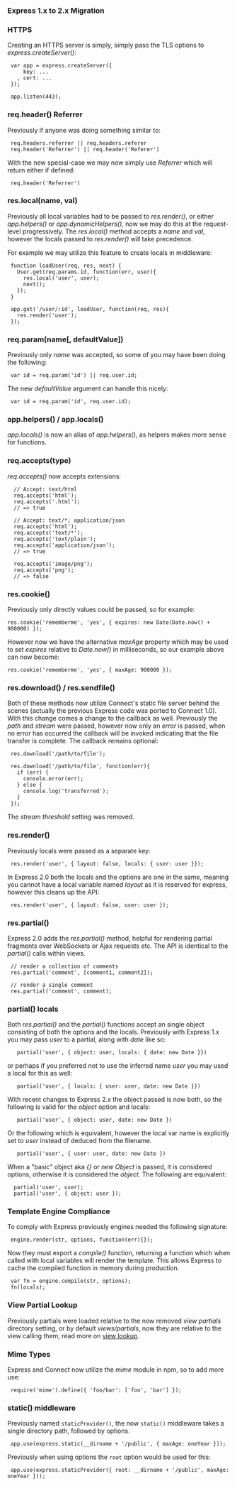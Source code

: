 
### Express 1.x to 2.x Migration

### HTTPS

 Creating an HTTPS server is simply, simply pass the TLS options to _express.createServer()_:
 
     var app = express.createServer({
         key: ...
       , cert: ...
     });

     app.listen(443);

### req.header() Referrer

 Previously if anyone was doing something similar to:
 
     req.headers.referrer || req.headers.referer
     req.header('Referrer') || req.header('Referer')

 With the new special-case we may now simply use _Referrer_ which will return either if defined:
 
     req.header('Referrer')

### res.local(name, val)

 Previously all local variables had to be passed to _res.render()_, or either _app.helpers()_ or _app.dynamicHelpers()_, now we may do this at the request-level progressively. The _res.local()_ method accepts a _name_ and _val_, however the locals passed to _res.render()_ will take precedence.

 For example we may utilize this feature to create locals in middleware:

     function loadUser(req, res, next) {
       User.get(req.params.id, function(err, user){
         res.local('user', user);
         next();
       });
     }

     app.get('/user/:id', loadUser, function(req, res){
       res.render('user');
     });

### req.param(name[, defaultValue])

 Previously only _name_ was accepted, so some of you may have been doing the following:
 
     var id = req.param('id') || req.user.id;

 The new _defaultValue_ argument can handle this nicely:
 
     var id = req.param('id', req.user.id);

### app.helpers() / app.locals()

  _app.locals()_ is now an alias of _app.helpers()_, as helpers makes more sense for functions.

### req.accepts(type)

  _req.accepts()_ now accepts extensions:
  
  
      // Accept: text/html
      req.accepts('html');
      req.accepts('.html');
      // => true
      
      // Accept: text/*; application/json
      req.accepts('html');
      req.accepts('text/*');
      req.accepts('text/plain');
      req.accepts('application/json');
      // => true
      
      req.accepts('image/png');
      req.accepts('png');
      // => false

### res.cookie()

 Previously only directly values could be passed, so for example:

    res.cookie('rememberme', 'yes', { expires: new Date(Date.now() + 900000) });

However now we have the alternative _maxAge_ property which may be used to set _expires_ relative to _Date.now()_ in milliseconds, so our example above can now become:

    res.cookie('rememberme', 'yes', { maxAge: 900000 });

### res.download() / res.sendfile()

 Both of these methods now utilize Connect's static file server behind the scenes (actually the previous Express code was ported to Connect 1.0). With this change comes a change to the callback as well. Previously the _path_ and _stream_ were passed, however now only an _error_ is passed, when no error has occurred the callback will be invoked indicating that the file transfer is complete. The callback remains optional:
 
     res.download('/path/to/file');

     res.download('/path/to/file', function(err){
       if (err) {
         console.error(err);
       } else {
         console.log('transferred');
       }
     });

 The _stream threshold_ setting was removed.

### res.render()

 Previously locals were passed as a separate key:
 
     res.render('user', { layout: false, locals: { user: user }});

 In Express 2.0 both the locals and the options are one in the same, meaning you cannot have a local variable named _layout_ as it is reserved for express, however this cleans up the API:
 
     res.render('user', { layout: false, user: user });

### res.partial()

 Express 2.0 adds the _res.partial()_ method, helpful for rendering partial fragments over WebSockets or Ajax requests etc. The API is identical to the _partial()_ calls within views.
 
     // render a collection of comments
     res.partial('comment', [comment1, comment2]); 

     // render a single comment
     res.partial('comment', comment);

### partial() locals

 Both _res.partial()_ and the _partial()_ functions accept an single object consisting of both the options and the locals. Previously with Express 1.x you may pass _user_ to a partial, along with _date_ like so:
 
       partial('user', { object: user, locals: { date: new Date }})

or perhaps if you preferred not to use the inferred name _user_ you may used a local for this as well:

       partial('user', { locals: { user: user, date: new Date }})

 With recent changes to Express 2.x the object passed is now both, so the following is valid for the _object_ option and locals:
 
       partial('user', { object: user, date: new Date })

 Or the following which is equivalent, however the local var name is explicitly set to _user_ instead of deduced from the filename.
 
       partial('user', { user: user, date: new Date })

 When a "basic" object aka _{}_ or _new Object_ is passed, it is considered options, otherwise it is considered the _object_. The following are equivalent:
 
      partial('user', user); 
      partial('user', { object: user }); 

### Template Engine Compliance

 To comply with Express previously engines needed the following signature:
 
     engine.render(str, options, function(err){});

 Now they must export a _compile()_ function, returning a function which when called with local variables will render the template. This allows Express to cache the compiled function in memory during production.
 
     var fn = engine.compile(str, options);
     fn(locals);

### View Partial Lookup

 Previously partials were loaded relative to the now removed _view partials_ directory setting, or by default _views/partials_, now they are relative to the view calling them, read more on [view lookup](guide.html#View-Lookup).

### Mime Types

 Express and Connect now utilize the _mime_ module in npm, so to add more use:
 
     require('mime').define({ 'foo/bar': ['foo', 'bar'] });

### static() middleware

 Previously named `staticProvider()`, the now `static()` middleware takes a single directory path, followed by options.
 
     app.use(express.static(__dirname + '/public', { maxAge: oneYear }));

Previously when using options the `root` option would be used for this:

     app.use(express.staticProvider({ root: __dirname + '/public', maxAge: oneYear }));
     